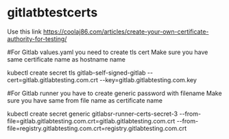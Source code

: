 # gitlatbtestcerts


Use this link
https://coolaj86.com/articles/create-your-own-certificate-authority-for-testing/


#For Gitlab values.yaml you need to create tls cert
Make sure you have same certificate name as hostname name
  
  kubectl create secret tls gitlab-self-signed-gitlab --cert=gitlab.gitlabtesting.com.crt --key=gitlab.gitlabtesting.com.key

#For Gitlab runner you have to create generic password with filename
Make sure you have same from file name as certificate name

  kubectl create secret generic gitlabsr-runner-certs-secret-3 --from-file=gitlab.gitlabtesting.com.crt=gitlab.gitlabtesting.com.crt --from-file=registry.gitlabtesting.com.crt=registry.gitlabtesting.com.crt
